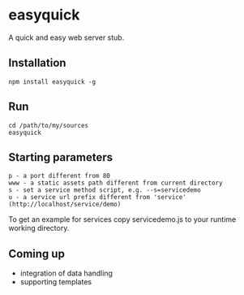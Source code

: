 easyquick
==============

A quick and easy web server stub.

Installation
------------------

	npm install easyquick -g
	
Run
------------------

	cd /path/to/my/sources
	easyquick

Starting parameters
------------------

	p - a port different from 80
	www - a static assets path different from current directory
	s - set a service method script, e.g. --s=servicedemo
	u - a service url prefix different from 'service' (http://localhost/service/demo)

To get an example for services copy servicedemo.js to your runtime working directory.

Coming up
------------------

- integration of data handling
- supporting templates
